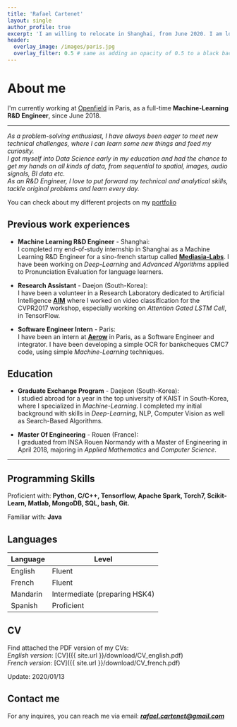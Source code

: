 ```yaml
---
title: 'Rafael Cartenet'
layout: single
author_profile: true
excerpt: 'I am willing to relocate in Shanghai, from June 2020. I am looking for new career opportunities.'
header:
  overlay_image: /images/paris.jpg
  overlay_filter: 0.5 # same as adding an opacity of 0.5 to a black background
---
```


# About me

I'm currently working at [Openfield](http://openfieldlive.com/?lang=en) in Paris, as a full-time **Machine-Learning R&D Engineer**, since June 2018.

---


*As a problem-solving enthusiast, I have always been eager to meet new technical challenges, where I can learn some new things and feed my curiosity.  
I got myself into Data Science early in my education and had the chance to get my hands on all kinds of data, from sequential to spatial, images, audio signals, BI data etc.  
As an R&D Engineer, I love to put forward my technical and analytical skills, tackle original problems and learn every day.*

You can check about my different projects on my [portfolio](https://rafaelcartenet.github.io/portfolio/)

## Previous work experiences

- **Machine Learning R&D Engineer** - Shanghai:  
  I completed my end-of-study internship in Shanghai as a Machine Learning R&D Engineer for a sino-french startup called **[Mediasia-Labs](http://mediasia-labs.com)**. I have been working on *Deep-Learning* and *Advanced Algorithms* applied to Pronunciation Evaluation for language learners.

- **Research Assistant** - Daejon (South-Korea):  
  I have been a volunteer in a Research Laboratory dedicated to Artificial Intelligence **[AIM](http://slsp.kaist.ac.kr/xe/)** where I worked on video classification for the CVPR2017 workshop, especially working on *Attention Gated LSTM Cell*, in TensorFlow.

- **Software Engineer Intern** - Paris:  
  I have been an intern at **[Aerow](https://www.aerow.group/en/home/)** in Paris, as a Software Engineer and integrator. I have been developing a simple OCR for bankcheques CMC7 code, using simple *Machine-Learning* techniques.

## Education

- **Graduate Exchange Program** - Daejeon (South-Korea):  
  I studied abroad for a year in the top university of KAIST in South-Korea, where I specialized in *Machine-Learning*. I completed my initial background with skills in *Deep-Learning*, NLP, Computer Vision as well as Search-Based Algorithms.

- **Master Of Engineering** - Rouen (France):  
  I graduated from INSA Rouen Normandy with a Master of Engineering in April 2018, majoring in *Applied Mathematics* and *Computer Science*.

---

## Programming Skills

Proficient with: **Python, C/C++, Tensorflow, Apache Spark, Torch7, Scikit-Learn, Matlab, MongoDB, SQL, bash, Git.**

Familiar with: **Java**

## Languages

| Language | Level  |
|----------|--------|
| English  | Fluent |
| French   | Fluent |
| Mandarin | Intermediate (preparing HSK4) |
| Spanish  | Proficient |

## CV

Find attached the PDF version of my CVs:  
*English version*: [CV]({{ site.url }}/download/CV_english.pdf)  
*French version*: [CV]({{ site.url }}/download/CV_french.pdf)

Update: 2020/01/13

## Contact me

For any inquires, you can reach me via email: **_[rafael.cartenet@gmail.com](mailto:rafael.cartenet@gmail.com)_**
